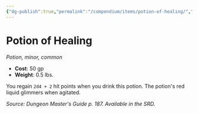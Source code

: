 ```yaml
---
{"dg-publish":true,"permalink":"/compendium/items/potion-of-healing/","tags":["compendium/src/5e/dmg","item/rarity/common","item/tier/minor","item/wondrous/potion"]}
---
```


# Potion of Healing
*Potion, minor, common*  

- **Cost**: 50 gp
- **Weight**: 0.5 lbs.

You regain `2d4 + 2` hit points when you drink this potion. The potion's red liquid glimmers when agitated.

*Source: Dungeon Master's Guide p. 187. Available in the SRD.*